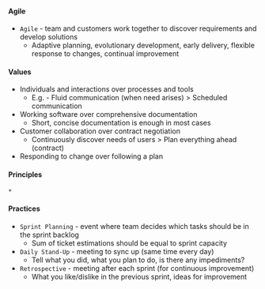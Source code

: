 #### Agile
* `Agile` - team and customers work together to discover requirements and develop solutions
    * Adaptive planning, evolutionary development, early delivery, flexible response to changes, continual improvement

#### Values
* Individuals and interactions over processes and tools
    * E.g. - Fluid communication (when need arises) > Scheduled communication
* Working software over comprehensive documentation
    * Short, concise documentation is enough in most cases
* Customer collaboration over contract negotiation
    * Continuously discover needs of users > Plan everything ahead (contract) 
* Responding to change over following a plan

#### Principles
    * 
    
#### Practices
* `Sprint Planning` - event where team decides which tasks should be in the sprint backlog
    * Sum of ticket estimations should be equal to sprint capacity
* `Daily Stand-Up` - meeting to sync up (same time every day)
    * Tell what you did, what you plan to do, is there any impediments?
* `Retrospective` - meeting after each sprint (for continuous improvement)
    * What you like/dislike in the previous sprint, ideas for improvement
  
